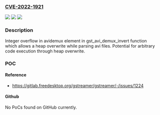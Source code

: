 ### [CVE-2022-1921](https://cve.mitre.org/cgi-bin/cvename.cgi?name=CVE-2022-1921)
![](https://img.shields.io/static/v1?label=Product&message=GStreamer&color=blue)
![](https://img.shields.io/static/v1?label=Version&message=n%2Fa&color=blue)
![](https://img.shields.io/static/v1?label=Vulnerability&message=CWE-122&color=brighgreen)

### Description

Integer overflow in avidemux element in gst_avi_demux_invert function which allows a heap overwrite while parsing avi files. Potential for arbitrary code execution through heap overwrite.

### POC

#### Reference
- https://gitlab.freedesktop.org/gstreamer/gstreamer/-/issues/1224

#### Github
No PoCs found on GitHub currently.

